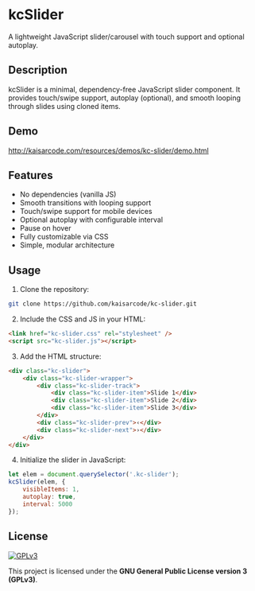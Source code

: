 # kcSlider

A lightweight JavaScript slider/carousel with touch support and optional autoplay.

## Description

kcSlider is a minimal, dependency-free JavaScript slider component. It provides touch/swipe support, autoplay (optional), and smooth looping through slides using cloned items.

## Demo

http://kaisarcode.com/resources/demos/kc-slider/demo.html

## Features

- No dependencies (vanilla JS)
- Smooth transitions with looping support
- Touch/swipe support for mobile devices
- Optional autoplay with configurable interval
- Pause on hover
- Fully customizable via CSS
- Simple, modular architecture

## Usage

1. Clone the repository:

```bash
git clone https://github.com/kaisarcode/kc-slider.git
```

2. Include the CSS and JS in your HTML:

```html
<link href="kc-slider.css" rel="stylesheet" />
<script src="kc-slider.js"></script>
```

3. Add the HTML structure:

```html
<div class="kc-slider">
    <div class="kc-slider-wrapper">
        <div class="kc-slider-track">
            <div class="kc-slider-item">Slide 1</div>
            <div class="kc-slider-item">Slide 2</div>
            <div class="kc-slider-item">Slide 3</div>
        </div>
        <div class="kc-slider-prev">‹</div>
        <div class="kc-slider-next">›</div>
    </div>
</div>
```

4. Initialize the slider in JavaScript:

```js
let elem = document.querySelector('.kc-slider');
kcSlider(elem, {
    visibleItems: 1,
    autoplay: true,
    interval: 5000
});
```

## License

[![GPLv3](https://www.gnu.org/graphics/gplv3-127x51.png)](https://www.gnu.org/licenses/gpl-3.0.html)

This project is licensed under the **GNU General Public License version 3 (GPLv3)**.
